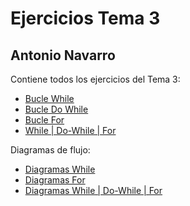 # Ejercicios Tema 3
## Antonio Navarro
Contiene todos los ejercicios del Tema 3:
- [Bucle While](./src/ejercicioswhile/)
- [Bucle Do While](./src/ejerciciosdowhile/)
- [Bucle For](./src/ejerciciosfor/)
- [While | Do-While | For](./src/ejercicios/)

Diagramas de flujo:
- [Diagramas While](./diagramas/diagramaswhile/)
- [Diagramas For](./diagramas/diagramasfor/)
- [Diagramas While | Do-While | For](./diagramas/diagramasejercicios/)
